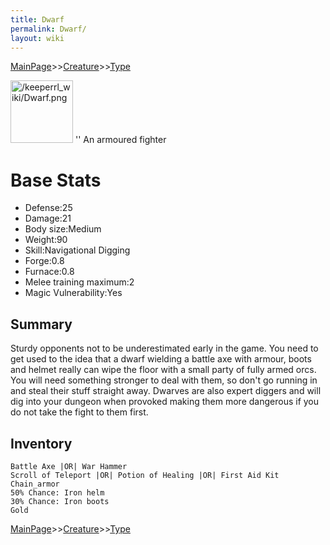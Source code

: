 ```yaml
---
title: Dwarf
permalink: Dwarf/
layout: wiki
---
```


[MainPage](/keeperrl_wiki/ "wikilink")>>[Creature](/keeperrl_wiki/Creature_Guide "wikilink")>>[Type](/keeperrl_wiki/Type "wikilink")

<img src="/keeperrl_wiki/Dwarf.png" title="fig:/keeperrl_wiki/Dwarf.png" alt="/keeperrl_wiki/Dwarf.png" width="100" />
'' An armoured fighter

Base Stats
==========

-   Defense:25
-   Damage:21
-   Body size:Medium
-   Weight:90
-   Skill:Navigational Digging
-   Forge:0.8
-   Furnace:0.8
-   Melee training maximum:2
-   Magic Vulnerability:Yes

Summary
-------

Sturdy opponents not to be underestimated early in the game. You need to
get used to the idea that a dwarf wielding a battle axe with armour,
boots and helmet really can wipe the floor with a small party of fully
armed orcs. You will need something stronger to deal with them, so don't
go running in and steal their stuff straight away. Dwarves are also
expert diggers and will dig into your dungeon when provoked making them
more dangerous if you do not take the fight to them first.

Inventory
---------

`Battle Axe |OR| War Hammer`  
`Scroll of Teleport |OR| Potion of Healing |OR| First Aid Kit`  
`Chain_armor`  
`50% Chance: Iron helm`  
`30% Chance: Iron boots`  
`Gold`

[MainPage](/keeperrl_wiki/ "wikilink")>>[Creature](/keeperrl_wiki/Creature_Guide "wikilink")>>[Type](/keeperrl_wiki/Type "wikilink")

